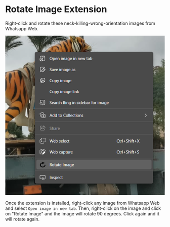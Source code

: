 # Rotate Image Extension
Right-click and rotate these neck-killing-wrong-orientation images from Whatsapp Web.

![Promo](images/usage_example.png)

Once the extension is installed, right-click any image from Whatsapp Web and select `Open image in new tab`. Then, right-click on the image and click on "Rotate Image" and the image will rotate 90 degrees. Click again and it will rotate again.



